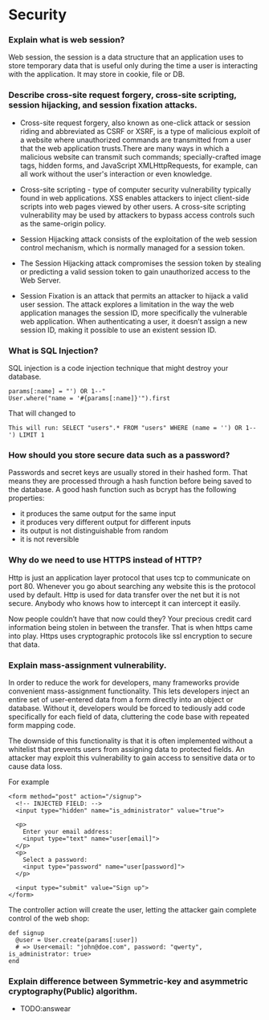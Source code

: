 # Security

### Explain what is web session?
Web session, the session is a data structure that an application uses to store temporary data that is useful only during the time a user is interacting with the application.
It may store in cookie, file or DB.

### Describe cross-site request forgery, cross-site scripting, session hijacking, and session fixation attacks.
- Cross-site request forgery, also known as one-click attack or session riding and abbreviated as CSRF  or XSRF, is a type of malicious exploit of a website where unauthorized commands are transmitted from a user that the web application trusts.There are many ways in which a malicious website can transmit such commands; specially-crafted image tags, hidden forms, and JavaScript XMLHttpRequests, for example, can all work without the user's interaction or even knowledge.

- Cross-site scripting -  type of computer security vulnerability typically found in web applications. 
XSS enables attackers to inject client-side scripts into web pages viewed by other users. A cross-site scripting vulnerability may be used by attackers to bypass access controls such as the same-origin policy.

- Session Hijacking attack consists of the exploitation of the web session control mechanism, which is normally managed for a session token.

- The Session Hijacking attack compromises the session token by stealing or predicting a valid session token to gain unauthorized access to the Web Server.

- Session Fixation is an attack that permits an attacker to hijack a valid user session. The attack explores a limitation in the way the web application manages the session ID, more specifically the vulnerable web application. 
When authenticating a user, it doesn’t assign a new session ID, making it possible to use an existent session ID.

### What is SQL Injection?
SQL injection is a code injection technique that might destroy your database.
```
params[:name] = "') OR 1--"
User.where("name = '#{params[:name]}'").first
```
That will changed to 
```
This will run: SELECT "users".* FROM "users" WHERE (name = '') OR 1--') LIMIT 1
```

### How should you store secure data such as a password?
Passwords and secret keys are usually stored in their hashed form. That means they are processed through a hash function before being saved to the database. A good hash function such as bcrypt has the following properties:

- it produces the same output for the same input
- it produces very different output for different inputs
- its output is not distinguishable from random
- it is not reversible

### Why do we need to use HTTPS instead of HTTP?
Http is just an application layer protocol that uses tcp to communicate on port 80. Whenever you go about searching any website this is the protocol used by default. Http is used for data transfer over the net but it is not secure. Anybody who knows how to intercept it can intercept it easily.

Now people couldn’t have that now could they? Your precious credit card information being stolen in between the transfer. That is when https came into play. Https uses cryptographic protocols like ssl encryption to secure that data.

### Explain mass-assignment vulnerability.
In order to reduce the work for developers, many frameworks provide convenient mass-assignment functionality. This lets developers inject an entire set of user-entered data from a form directly into an object or database. Without it, developers would be forced to tediously add code specifically for each field of data, cluttering the code base with repeated form mapping code.

The downside of this functionality is that it is often implemented without a whitelist that prevents users from assigning data to protected fields. An attacker may exploit this vulnerability to gain access to sensitive data or to cause data loss.

For example
```
<form method="post" action="/signup">
  <!-- INJECTED FIELD: -->
  <input type="hidden" name="is_administrator" value="true">

  <p>
    Enter your email address:
    <input type="text" name="user[email]">
  </p>
  <p>
    Select a password:
    <input type="password" name="user[password]">
  </p>

  <input type="submit" value="Sign up">
</form>
```

The controller action will create the user, letting the attacker gain complete control of the web shop:

```
def signup
  @user = User.create(params[:user])
  # => User<email: "john@doe.com", password: "qwerty", is_administrator: true>
end
```

### Explain difference between Symmetric-key and  asymmetric cryptography(Public) algorithm.
- TODO:answear
